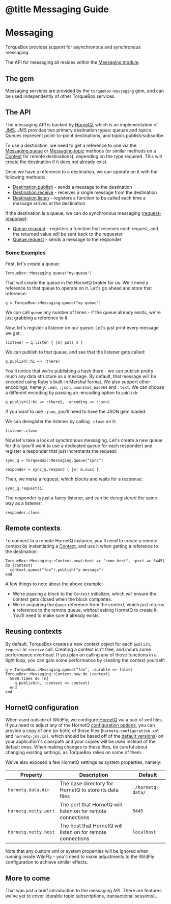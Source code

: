 # @title Messaging Guide

# Messaging

TorqueBox provides support for asynchronous and synchronous messaging.

The API for messaging all resides within the
[Messaging module](TorqueBox/Messaging.html).

## The gem

Messaging services are provided by the `torquebox-messaging` gem, and
can be used independently of other TorqueBox services.

## The API

The messaging API is backed by [HornetQ], which is an implementation
of [JMS]. JMS provides two primary destination types: *queues* and
*topics*. Queues represent point-to-point destinations, and topics
publish/subscribe.

To use a destination, we need to get a reference to one via the
[Messaging.queue](TorqueBox/Messaging.html#queue-class_method) or
[Messaging.topic](TorqueBox/Messaging.html#topic-class_method) methods
(or similar methods on a [Context](TorqueBox/Messaging/Context.html)
for remote destinations), depending on the type required. This will
create the destination if it does not already exist.

Once we have a reference to a destination, we can operate on it with
the following methods:

* [Destination.publish](TorqueBox/Messaging/Destination.html#publish-instance_method) -
  sends a message to the destination
* [Destination.receive](TorqueBox/Messaging/Destination.html#receive-instance_method) -
  receives a single message from the destination
* [Destination.listen](TorqueBox/Messaging/Destination.html#listen-instance_method) -
  registers a function to be called each time a message arrives at the
  destination

If the destination is a queue, we can do synchronous messaging
([request-response]):

* [Queue.respond](TorqueBox/Messaging/Queue.html#respond-instance_method) -
  registers a function that receives each request, and the returned
  value will be sent back to the requester
* [Queue.request](TorqueBox/Messaging/Queue.html#request-instance_method) -
  sends a message to the responder

### Some Examples

First, let's create a queue:

    TorqueBox::Messaging.queue("my-queue")

That will create the queue in the HornetQ broker for us. We'll need a
reference to that queue to operate on it. Let's go ahead and store
that reference:

    q = TorqueBox::Messaging.queue("my-queue")

We can call `queue` any number of times - if the queue already exists,
we're just grabbing a reference to it.

Now, let's register a listener on our queue. Let's just print every
message we get:

    listener = q.listen { |m| puts m }

We can publish to that queue, and see that the listener gets called:

    q.publish(:hi => :there)

You'll notice that we're publishing a hash there - we can publish
pretty much any data structure as a message. By default, that message
will be encoded using Ruby's built-in Marshal format. We also support
other encodings, namely: `:edn`, `:json`, `:marshal_base64` and
`:text`. We can choose a different encoding by passing an :encoding
option to `publish`:

    q.publish({:hi => :there}, :encoding => :json)

If you want to use `:json`, you'll need to have the JSON gem loaded.

We can deregister the listener by calling `.close` on it:

    listener.close

Now let's take a look at synchronous messaging. Let's create a new
queue for this (you'll want to use a dedicated queue for each
responder) and register a responder that just increments the request:

    sync_q = TorqueBox::Messaging.queue("sync")

    responder = sync_q.respond { |m| m.succ }

Then, we make a request, which blocks and waits for a response:

    sync_q.request(1)

The responder is just a fancy listener, and can be deregistered the
same way as a listener:

    responder.close

## Remote contexts

To connect to a remote HornetQ instance, you'll need to create a
remote context by instantiating a
[Context](TorqueBox/Messaging/Context.html), and use it when getting a
reference to the destination:

    TorqueBox::Messaging::Context.new(:host => "some-host", :port => 5445) do |context|
      context.queue("foo").publish("a message")
    end

A few things to note about the above example:

* We're passing a block to the `Context` initializer, which will
  ensure the context gets closed when the block completes.
* We're acquiring the `Queue` reference from the context, which
  just returns a reference to the remote queue, *without* asking
  HornetQ to create it. You'll need to make sure it already exists.

## Reusing contexts

By default, TorqueBox creates a new context object for each `publish`,
`request` or `receive` call. Creating a context isn't free, and incurs
some performance overhead. If you plan on calling any of those
functions in a tight loop, you can gain some performance by creating
the context yourself:

    q = TorqueBox::Messaging.queue("foo", :durable => false)
    TorqueBox::Messaging::Context.new do |context|
      5000.times do |n|
        q.publish(n, :context => context)
      end
    end

## HornetQ configuration

When used outside of WildFly, we configure [HornetQ] via a pair of xml
files. If you need to adjust any of the HornetQ
[configuration options], you can provide a copy of one (or both) of
those files (`hornetq-configuration.xml` and `hornetq-jms.xml`, which
should be based off of the [default versions]) on your application's
classpath and your copies will be used instead of the default
ones. When making changes to these files, be careful about changing
existing settings, as TorqueBox relies on some of them.

We've also exposed a few HornetQ settings as system properties, namely:

| Property             | Description                                                 | Default           |
|----------------------|-------------------------------------------------------------|-------------------|
| `hornetq.data.dir`   | The base directory for HornetQ to store its data files      | `./hornetq-data/` |
| `hornetq.netty.port` | The port that HornetQ will listen on for remote connections | `5445`            |
| `hornetq.netty.host` | The host that HornetQ will listen on for remote connections | `localhost`       |

Note that any custom xml or system properties will be ignored when
running inside WildFly - you'll need to make adjustments to the
WildFly configuration to achieve similar effects.

## More to come

That was just a brief introduction to the messaging API. There are
features we've yet to cover (durable topic subscriptions,
transactional sessions)...

[HornetQ]: http://hornetq.jboss.org/
[JMS]: https://en.wikipedia.org/wiki/Java_Message_Service
[request-response]: https://en.wikipedia.org/wiki/Request-response
[default versions]: https://github.com/projectodd/wunderboss/blob/0.2.0/modules/messaging/src/main/resources/
[configuration options]: https://docs.jboss.org/hornetq/2.4.0.Final/docs/user-manual/html_single/#server.configuration
